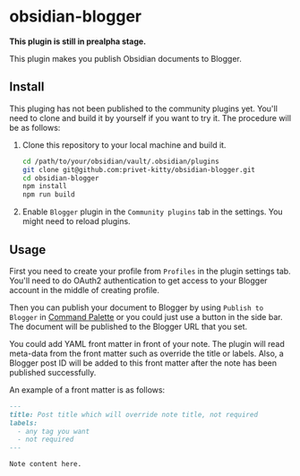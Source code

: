 # obsidian-blogger

**This plugin is still in prealpha stage.**

This plugin makes you publish Obsidian documents to Blogger.

## Install

This pluging has not been published to the community plugins yet. You'll need to clone and build it by yourself if you want to try it. The procedure will be as follows:

1. Clone this repository to your local machine and build it.
   ```bash
   cd /path/to/your/obsidian/vault/.obsidian/plugins
   git clone git@github.com:privet-kitty/obsidian-blogger.git
   cd obsidian-blogger
   npm install
   npm run build
   ```
2. Enable `Blogger` plugin in the `Community plugins` tab in the settings. You might need to reload plugins.

## Usage

First you need to create your profile from `Profiles` in the plugin settings tab. You'll need to do OAuth2 authentication to get access to your Blogger account in the middle of creating profile.

Then you can publish your document to Blogger by using `Publish to Blogger` in [Command Palette](https://help.obsidian.md/Plugins/Command+palette) or you could just use a button in the side bar. The document will be published to the Blogger URL that you set.

You could add YAML front matter in front of your note. The plugin will read meta-data from the front matter such as override the title or labels. Also, a Blogger post ID will be added to this front matter after the note has been published successfully.

An example of a front matter is as follows:

```markdown
---
title: Post title which will override note title, not required
labels:
  - any tag you want
  - not required
---

Note content here.
```
